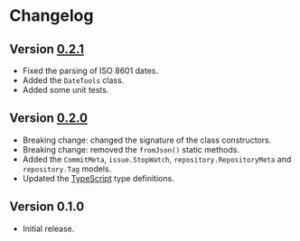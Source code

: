 # Changelog

## Version [0.2.1](https://git.belin.io/cedx/gitea.hx/compare/v0.2.0...v0.2.1)
- Fixed the parsing of ISO 8601 dates.
- Added the `DateTools` class.
- Added some unit tests.

## Version [0.2.0](https://git.belin.io/cedx/gitea.hx/compare/v0.1.0...v0.2.0)
- Breaking change: changed the signature of the class constructors.
- Breaking change: removed the `fromJson()` static methods.
- Added the `CommitMeta`, `issue.StopWatch`, `repository.RepositoryMeta` and `repository.Tag` models.
- Updated the [TypeScript](https://www.typescriptlang.org) type definitions.

## Version 0.1.0
- Initial release.
